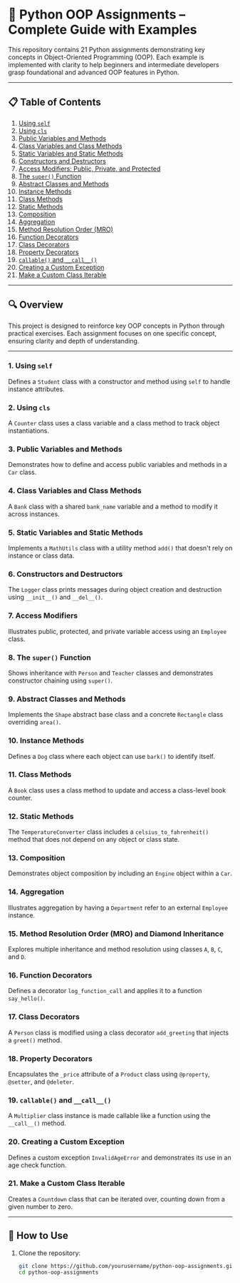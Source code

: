 # 🐍 Python OOP Assignments – Complete Guide with Examples

This repository contains 21 Python assignments demonstrating key concepts in Object-Oriented Programming (OOP). Each example is implemented with clarity to help beginners and intermediate developers grasp foundational and advanced OOP features in Python.

---

## 📋 Table of Contents

1. [Using `self`](#1-using-self)
2. [Using `cls`](#2-using-cls)
3. [Public Variables and Methods](#3-public-variables-and-methods)
4. [Class Variables and Class Methods](#4-class-variables-and-class-methods)
5. [Static Variables and Static Methods](#5-static-variables-and-static-methods)
6. [Constructors and Destructors](#6-constructors-and-destructors)
7. [Access Modifiers: Public, Private, and Protected](#7-access-modifiers-public-private-and-protected)
8. [The `super()` Function](#8-the-super-function)
9. [Abstract Classes and Methods](#9-abstract-classes-and-methods)
10. [Instance Methods](#10-instance-methods)
11. [Class Methods](#11-class-methods)
12. [Static Methods](#12-static-methods)
13. [Composition](#13-composition)
14. [Aggregation](#14-aggregation)
15. [Method Resolution Order (MRO)](#15-method-resolution-order-mro-and-diamond-inheritance)
16. [Function Decorators](#16-function-decorators)
17. [Class Decorators](#17-class-decorators)
18. [Property Decorators](#18-property-decorators-property-setter-and-deleter)
19. [`callable()` and `__call__()`](#19-callable-and-__call__)
20. [Creating a Custom Exception](#20-creating-a-custom-exception)
21. [Make a Custom Class Iterable](#21-make-a-custom-class-iterable)

---

## 🔍 Overview

This project is designed to reinforce key OOP concepts in Python through practical exercises. Each assignment focuses on one specific concept, ensuring clarity and depth of understanding.

---

### 1. **Using `self`**
Defines a `Student` class with a constructor and method using `self` to handle instance attributes.

### 2. **Using `cls`**
A `Counter` class uses a class variable and a class method to track object instantiations.

### 3. **Public Variables and Methods**
Demonstrates how to define and access public variables and methods in a `Car` class.

### 4. **Class Variables and Class Methods**
A `Bank` class with a shared `bank_name` variable and a method to modify it across instances.

### 5. **Static Variables and Static Methods**
Implements a `MathUtils` class with a utility method `add()` that doesn't rely on instance or class data.

### 6. **Constructors and Destructors**
The `Logger` class prints messages during object creation and destruction using `__init__()` and `__del__()`.

### 7. **Access Modifiers**
Illustrates public, protected, and private variable access using an `Employee` class.

### 8. **The `super()` Function**
Shows inheritance with `Person` and `Teacher` classes and demonstrates constructor chaining using `super()`.

### 9. **Abstract Classes and Methods**
Implements the `Shape` abstract base class and a concrete `Rectangle` class overriding `area()`.

### 10. **Instance Methods**
Defines a `Dog` class where each object can use `bark()` to identify itself.

### 11. **Class Methods**
A `Book` class uses a class method to update and access a class-level book counter.

### 12. **Static Methods**
The `TemperatureConverter` class includes a `celsius_to_fahrenheit()` method that does not depend on any object or class state.

### 13. **Composition**
Demonstrates object composition by including an `Engine` object within a `Car`.

### 14. **Aggregation**
Illustrates aggregation by having a `Department` refer to an external `Employee` instance.

### 15. **Method Resolution Order (MRO) and Diamond Inheritance**
Explores multiple inheritance and method resolution using classes `A`, `B`, `C`, and `D`.

### 16. **Function Decorators**
Defines a decorator `log_function_call` and applies it to a function `say_hello()`.

### 17. **Class Decorators**
A `Person` class is modified using a class decorator `add_greeting` that injects a `greet()` method.

### 18. **Property Decorators**
Encapsulates the `_price` attribute of a `Product` class using `@property`, `@setter`, and `@deleter`.

### 19. **`callable()` and `__call__()`**
A `Multiplier` class instance is made callable like a function using the `__call__()` method.

### 20. **Creating a Custom Exception**
Defines a custom exception `InvalidAgeError` and demonstrates its use in an age check function.

### 21. **Make a Custom Class Iterable**
Creates a `Countdown` class that can be iterated over, counting down from a given number to zero.

---

## 🚀 How to Use

1. Clone the repository:
   ```bash
   git clone https://github.com/yourusername/python-oop-assignments.git
   cd python-oop-assignments

